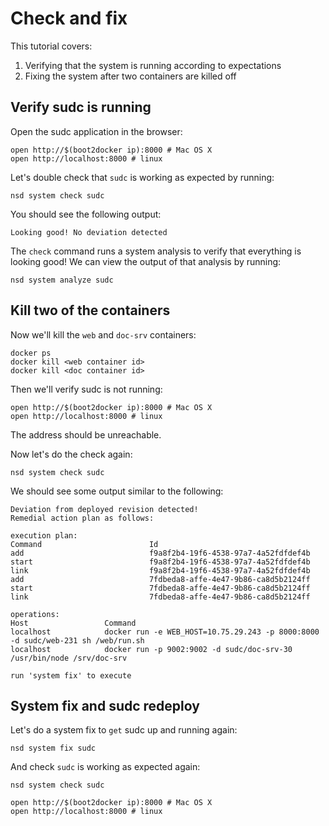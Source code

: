 Check and fix
=============

This tutorial covers:

1. Verifying that the system is running according to expectations
2. Fixing the system after two containers are killed off

Verify sudc is running
-------------

Open the sudc application in the browser:

	open http://$(boot2docker ip):8000 # Mac OS X
	open http://localhost:8000 # linux
	
Let's double check that `sudc` is working as expected by running:

	nsd system check sudc
	
You should see the following output:

	Looking good! No deviation detected
	
The `check` command runs a system analysis to verify that everything is looking good! 
We can view the output of that analysis by running:

	nsd system analyze sudc

Kill two of the containers
-------------

Now we'll kill the `web` and `doc-srv` containers:

	docker ps
	docker kill <web container id>
	docker kill <doc container id>

Then we'll verify sudc is not running:

	open http://$(boot2docker ip):8000 # Mac OS X
	open http://localhost:8000 # linux

The address should be unreachable. 

Now let's do the check again:

	nsd system check sudc
	
We should see some output similar to the following:

	Deviation from deployed revision detected!
	Remedial action plan as follows:

	execution plan: 
	Command                        Id                                                
	add                            f9a8f2b4-19f6-4538-97a7-4a52fdfdef4b              
	start                          f9a8f2b4-19f6-4538-97a7-4a52fdfdef4b              
	link                           f9a8f2b4-19f6-4538-97a7-4a52fdfdef4b              
	add                            7fdbeda8-affe-4e47-9b86-ca8d5b2124ff              
	start                          7fdbeda8-affe-4e47-9b86-ca8d5b2124ff              
	link                           7fdbeda8-affe-4e47-9b86-ca8d5b2124ff              

	operations: 
	Host                 Command                                                                                                                                               
	localhost            docker run -e WEB_HOST=10.75.29.243 -p 8000:8000 -d sudc/web-231 sh /web/run.sh                                                                       
	localhost            docker run -p 9002:9002 -d sudc/doc-srv-30 /usr/bin/node /srv/doc-srv                                                                                 
	
	run 'system fix' to execute

System fix and sudc redeploy
-------------	

Let's do a system fix to `get` sudc up and running again:

	nsd system fix sudc
	
And check `sudc` is working as expected again:

	nsd system check sudc
	
	open http://$(boot2docker ip):8000 # Mac OS X
	open http://localhost:8000 # linux

